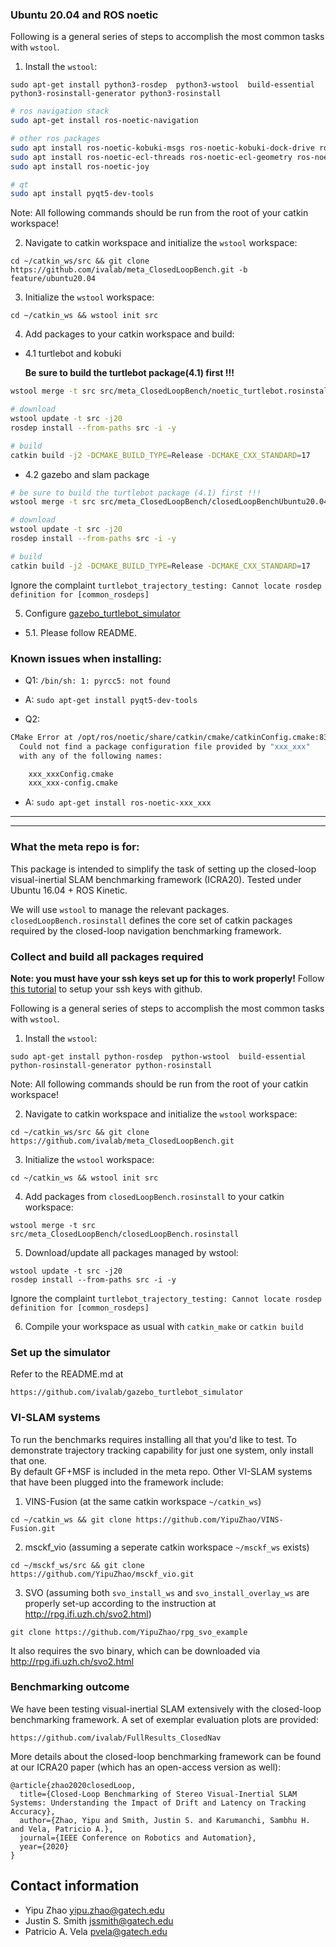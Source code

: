 ### Ubuntu 20.04 and ROS noetic

Following is a general series of steps to accomplish the most common tasks with `wstool`.

1. Install the `wstool`:
```
sudo apt-get install python3-rosdep  python3-wstool  build-essential python3-rosinstall-generator python3-rosinstall
```

```bash
# ros navigation stack
sudo apt-get install ros-noetic-navigation

# other ros packages
sudo apt install ros-noetic-kobuki-msgs ros-noetic-kobuki-dock-drive ros-noetic-kobuki-driver
sudo apt install ros-noetic-ecl-threads ros-noetic-ecl-geometry ros-noetic-ecl-streams
sudo apt install ros-noetic-joy

# qt
sudo apt install pyqt5-dev-tools
````


Note: All following commands should be run from the root of your catkin workspace!

2. Navigate to catkin workspace and initialize the `wstool` workspace:
```
cd ~/catkin_ws/src && git clone https://github.com/ivalab/meta_ClosedLoopBench.git -b feature/ubuntu20.04
```

3. Initialize the `wstool` workspace:
```
cd ~/catkin_ws && wstool init src
```

4. Add packages to your catkin workspace and build:

- 4.1 turtlebot and kobuki

	**Be sure to build the turtlebot package(4.1) first !!!**

```bash
wstool merge -t src src/meta_ClosedLoopBench/noetic_turtlebot.rosinstall

# download
wstool update -t src -j20
rosdep install --from-paths src -i -y

# build
catkin build -j2 -DCMAKE_BUILD_TYPE=Release -DCMAKE_CXX_STANDARD=17
```

- 4.2 gazebo and slam package
```bash
# be sure to build the turtlebot package (4.1) first !!!
wstool merge -t src src/meta_ClosedLoopBench/closedLoopBenchUbuntu20.04.rosinstall

# download
wstool update -t src -j20
rosdep install --from-paths src -i -y

# build
catkin build -j2 -DCMAKE_BUILD_TYPE=Release -DCMAKE_CXX_STANDARD=17
```

Ignore the complaint `turtlebot_trajectory_testing: Cannot locate rosdep definition for [common_rosdeps]`

5. Configure [gazebo_turtlebot_simulator](https://github.com/ivalab/gazebo_turtlebot_simulator/tree/feature/ubuntu20.04)

- 5.1. Please follow README.

### Known issues when installing:

- Q1: `/bin/sh: 1: pyrcc5: not found`

- A: `sudo apt-get install pyqt5-dev-tools`

- Q2:
```bash
CMake Error at /opt/ros/noetic/share/catkin/cmake/catkinConfig.cmake:83 (find_package):
  Could not find a package configuration file provided by "xxx_xxx"
  with any of the following names:

    xxx_xxxConfig.cmake
    xxx_xxx-config.cmake
```
- A: `sudo apt-get install ros-noetic-xxx_xxx`

---
---
### What the meta repo is for:

This package is intended to simplify the task of setting up the closed-loop visual-inertial SLAM benchmarking framework (ICRA20).  Tested under Ubuntu 16.04 + ROS Kinetic.

We will use `wstool` to manage the relevant packages. `closedLoopBench.rosinstall` defines the core set of catkin packages required by the closed-loop navigation benchmarking framework. 


### Collect and build all packages required

__Note: you must have your ssh keys set up for this to work properly!__ Follow [this tutorial](https://help.github.com/articles/connecting-to-github-with-ssh/) to setup your ssh keys with github. 

Following is a general series of steps to accomplish the most common tasks with `wstool`.

1. Install the `wstool`:
```
sudo apt-get install python-rosdep  python-wstool  build-essential python-rosinstall-generator python-rosinstall
```

Note: All following commands should be run from the root of your catkin workspace!

2. Navigate to catkin workspace and initialize the `wstool` workspace:
```
cd ~/catkin_ws/src && git clone https://github.com/ivalab/meta_ClosedLoopBench.git
```

3. Initialize the `wstool` workspace:
```
cd ~/catkin_ws && wstool init src
```

4. Add packages from `closedLoopBench.rosinstall` to your catkin workspace:
```
wstool merge -t src src/meta_ClosedLoopBench/closedLoopBench.rosinstall
```

5. Download/update all packages managed by wstool:
```
wstool update -t src -j20
rosdep install --from-paths src -i -y
```
Ignore the complaint `turtlebot_trajectory_testing: Cannot locate rosdep definition for [common_rosdeps]`

6. Compile your workspace as usual with `catkin_make` or `catkin build`


### Set up the simulator

Refer to the README.md at 	
```
https://github.com/ivalab/gazebo_turtlebot_simulator
```

### VI-SLAM systems

To run the benchmarks requires installing all that you'd like to test.  To demonstrate trajectory tracking capability for just one system, only install that one.  
By default GF+MSF is included in the meta repo.  Other VI-SLAM systems that have been plugged into the framework include:

1. VINS-Fusion (at the same catkin workspace `~/catkin_ws`)
```
cd ~/catkin_ws && git clone https://github.com/YipuZhao/VINS-Fusion.git
```
2. msckf_vio (assuming a seperate catkin workspace `~/msckf_ws` exists)
```
cd ~/msckf_ws/src && git clone https://github.com/YipuZhao/msckf_vio.git
```
3. SVO (assuming both `svo_install_ws` and `svo_install_overlay_ws` are properly set-up according to the instruction at http://rpg.ifi.uzh.ch/svo2.html)
```
git clone https://github.com/YipuZhao/rpg_svo_example
```
It also requires the svo binary, which can be downloaded via http://rpg.ifi.uzh.ch/svo2.html


### Benchmarking outcome

We have been testing visual-inertial SLAM extensively with the closed-loop benchmarking framework.  A set of exemplar evaluation plots are provided:

	https://github.com/ivalab/FullResults_ClosedNav

More details about the closed-loop benchmarking framework can be found at our ICRA20 paper (which has an open-access version as well):

	@article{zhao2020closedLoop,
	  title={Closed-Loop Benchmarking of Stereo Visual-Inertial SLAM Systems: Understanding the Impact of Drift and Latency on Tracking Accuracy},
	  author={Zhao, Yipu and Smith, Justin S. and Karumanchi, Sambhu H. and Vela, Patricio A.},
	  journal={IEEE Conference on Robotics and Automation},
	  year={2020}
	}
	
## Contact information

- Yipu Zhao		yipu.zhao@gatech.edu
- Justin S. Smith   jssmith@gatech.edu
- Patricio A. Vela	pvela@gatech.edu
